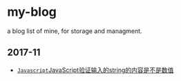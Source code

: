 # my-blog
a blog list of mine, for storage and managment.

## 2017-11

- [`Javascript`JavaScript验证输入的string的内容是不是数值](./JavaScript验证输入的string的内容是不是数值.md)